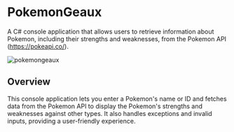 # PokemonGeaux

A C# console application that allows users to retrieve information about Pokemon, including their strengths and weaknesses, from the Pokemon API (https://pokeapi.co/).

![pokemongeaux](https://github.com/tyrontis/PokemonGeaux/assets/60761119/21f149b0-4ba0-45c5-9f90-991bb8108ae1)


## Overview

This console application lets you enter a Pokemon's name or ID and fetches data from the Pokemon API to display the Pokemon's strengths and weaknesses against other types. It also handles exceptions and invalid inputs, providing a user-friendly experience.
